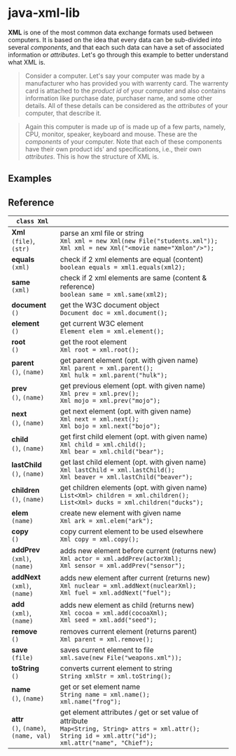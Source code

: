 # java-xml-lib

**XML** is one of the most common data exchange formats used between computers.
It is based on the idea that every data can be sub-divided into several *components*,
and that each such data can have a set of associated information or *attributes*.
Let's go through this example to better understand what XML is.

> Consider a computer. Let's say your computer was made by a manufacturer who
> has provided you with warrenty card. The warrenty card  is attached to the
> *product id* of your computer and also contains information like purchase date,
> purchaser name, and some other details. All of these details can be considered
> as the *attributes* of your computer, that describe it.

> Again this computer is made up of is made up of a few parts, namely, CPU,
> monitor, speaker, keyboard and mouse. These are the *components* of your
> computer. Note that each of these components have their own product ids'
> and specifications, i.e., their own *attributes*. This is how the structure
> of XML is.


## Examples

## Reference

| `class Xml` |   |
|-------------|---|
| **Xml** <br/> `(file)`, `(str)`                                                                                            | parse an xml file or string <br/>                                                                                          `Xml xml = new Xml(new File("students.xml"));` <br/>                                                                       `Xml xml = new Xml("<movie name="Xmlon"/>");` |
| **equals** <br/> `(xml)`                                                                                                   | check if 2 xml elements are equal (content) <br/>                                                                          `boolean equals = xml1.equals(xml2);` | 
| **same** <br/> `(xml)`                                                                                                     | check if 2 xml elements are same (content & reference) <br/>                                                               `boolean same = xml.same(xml2);` |
| **document** <br/> `()`                                                                                                    | get the W3C document object <br/>                                                                                         `Document doc = xml.document();` |
| **element** <br/> `()`                                                                                                     | get current W3C element <br/>                                                                                            `Element elem = xml.element();` |
| **root** <br/> `()`                                                                                                        | get the root element <br/>                                                                                                 `Xml root = xml.root();` |
| **parent** <br/> `()`, `(name)`                                                                                            | get parent element (opt. with given name) <br/>                                                                           `Xml parent = xml.parent();` <br/>                                                                                          `Xml hulk = xml.parent("hulk");` |
| **prev** <br/> `()`, `(name)`                                                                                              | get previous element (opt. with given name) <br/>                                                                          `Xml prev = xml.prev();` <br/>                                                                                               `Xml mojo = xml.prev("mojo");` |
| **next** <br/> `()`, `(name)`                                                                                              | get next element (opt. with given name) <br/>                                                                             `Xml next = xml.next();` <br/>                                                                                               `Xml bojo = xml.next("bojo");` |
| **child** <br/> `()`, `(name)`                                                                                             | get first child element (opt. with given name) <br/>                                                                       `Xml child = xml.child();` <br/>                                                                                            `Xml bear = xml.child("bear");` |
| **lastChild** <br/> `()`, `(name)`                                                                                         | get last child element (opt. with given name) <br/>                                                                       `Xml lastChild = xml.lastChild();` <br/>                                                                                     `Xml beaver = xml.lastChild("beaver");` |
| **children** <br/> `()`, `(name)`                                                                                          | get children elements (opt. with given name) <br/>                                                                       `List<Xml> children = xml.children();` <br/>                                                                                `List<Xml> ducks = xml.children("ducks");` |
| **elem** <br/> `(name)`                                                                                                    | create new element with given name <br/>                                                                                  `Xml ark = xml.elem("ark");` |
| **copy** <br/> `()`                                                                                                        | copy current element to be used elsewhere <br/>                                                                            `Xml copy = xml.copy();` |
| **addPrev** <br/> `(xml)`, `(name)`                                                                                        | adds new element before current (returns new) <br/>                                                                       `Xml actor = xml.addPrev(actorXml);` <br/>                                                                                   `Xml sensor = xml.addPrev("sensor");` |
| **addNext** <br/> `(xml)`, `(name)`                                                                                        | adds new element after current (returns new) <br/>                                                                       `Xml nuclear = xml.addNext(nuclearXml);` <br/>                                                                              `Xml fuel = xml.addNext("fuel");` |
| **add** <br/> `(xml)`, `(name)`                                                                                            | adds new element as child (returns new) <br/>                                                                             `Xml cocoa = xml.add(cocoaXml);` <br/>                                                                                      `Xml seed = xml.add("seed");` |
| **remove** <br/> `()`                                                                                                      | removes current element (returns parent) <br/>                                                                             `Xml parent = xml.remove();` |
| **save** <br/> `(file)`                                                                                                    | saves current element to file <br/>                                                                                        `xml.save(new File("weapons.xml"));` |
| **toString** <br/> `()`                                                                                                    | converts current element to string <br/>                                                                                  `String xmlStr = xml.toString();` |
| **name** <br/> `()`, `(name)`                                                                                              | get or set element name <br/>                                                                                              `String name = xml.name();` <br/>                                                                                            `xml.name("frog");` |
| **attr** <br/> `()`, `(name)`, <br/> `(name, val)`                                                                         | get element attributes / get or set value of attribute <br/>                                                               `Map<String, String> attrs = xml.attr();` <br/>                                                                              `String id = xml.attr("id");` <br/>                                                                                          `xml.attr("name", "Chief");` |

